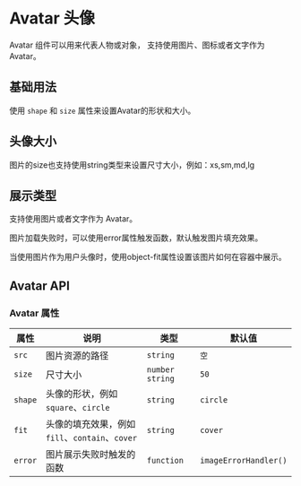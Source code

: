 # Avatar 头像

<p>Avatar 组件可以用来代表人物或对象， 支持使用图片、图标或者文字作为 Avatar。</p>

## 基础用法

<p>
使用 <code>shape</code> 和 <code>size</code> 属性来设置Avatar的形状和大小。
</p>

<demo vue="../../example/avatar/base.vue"></demo>

## 头像大小

<p>图片的size也支持使用string类型来设置尺寸大小，例如：xs,sm,md,lg</p>

<demo vue="../../example/avatar/size.vue"></demo>

## 展示类型

<p>
支持使用图片或者文字作为 Avatar。
</p>

<demo vue="../../example/avatar/src.vue"></demo>

<p>图片加载失败时，可以使用error属性触发函数，默认触发图片填充效果。</p>

<demo vue="../../example/avatar/error.vue"></demo>

<p>当使用图片作为用户头像时，使用object-fit属性设置该图片如何在容器中展示。</p>

<demo vue="../../example/avatar/fit.vue"></demo>

## Avatar API

### Avatar 属性

| 属性       | 说明     | 类型      | 默认值    |
| ---------- | -------- | --------- | --------- |
| `src`     | 图片资源的路径 | `string`  | `空` |
| `size`     | 尺寸大小 | `number`  `string`  | `50` |
| `shape`     | 头像的形状，例如`square`、`circle` | `string`  | `circle` |
| `fit`     | 头像的填充效果，例如`fill`、`contain`、`cover` | `string`  | `cover` |
| `error`     | 图片展示失败时触发的函数 | `function`  | `imageErrorHandler()` |
